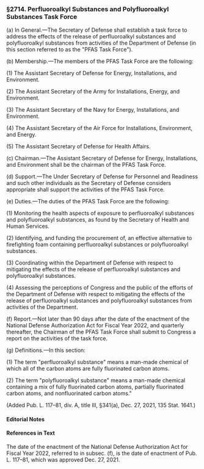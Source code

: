 ### §2714. Perfluoroalkyl Substances and Polyfluoroalkyl Substances Task Force ###

(a) In General.—The Secretary of Defense shall establish a task force to address the effects of the release of perfluoroalkyl substances and polyfluoroalkyl substances from activities of the Department of Defense (in this section referred to as the "PFAS Task Force").

(b) Membership.—The members of the PFAS Task Force are the following:

(1) The Assistant Secretary of Defense for Energy, Installations, and Environment.

(2) The Assistant Secretary of the Army for Installations, Energy, and Environment.

(3) The Assistant Secretary of the Navy for Energy, Installations, and Environment.

(4) The Assistant Secretary of the Air Force for Installations, Environment, and Energy.

(5) The Assistant Secretary of Defense for Health Affairs.

(c) Chairman.—The Assistant Secretary of Defense for Energy, Installations, and Environment shall be the chairman of the PFAS Task Force.

(d) Support.—The Under Secretary of Defense for Personnel and Readiness and such other individuals as the Secretary of Defense considers appropriate shall support the activities of the PFAS Task Force.

(e) Duties.—The duties of the PFAS Task Force are the following:

(1) Monitoring the health aspects of exposure to perfluoroalkyl substances and polyfluoroalkyl substances, as found by the Secretary of Health and Human Services.

(2) Identifying, and funding the procurement of, an effective alternative to firefighting foam containing perfluoroalkyl substances or polyfluoroalkyl substances.

(3) Coordinating within the Department of Defense with respect to mitigating the effects of the release of perfluoroalkyl substances and polyfluoroalkyl substances.

(4) Assessing the perceptions of Congress and the public of the efforts of the Department of Defense with respect to mitigating the effects of the release of perfluoroalkyl substances and polyfluoroalkyl substances from activities of the Department.

(f) Report.—Not later than 90 days after the date of the enactment of the National Defense Authorization Act for Fiscal Year 2022, and quarterly thereafter, the Chairman of the PFAS Task Force shall submit to Congress a report on the activities of the task force.

(g) Definitions.—In this section:

(1) The term "perfluoroalkyl substance" means a man-made chemical of which all of the carbon atoms are fully fluorinated carbon atoms.

(2) The term "polyfluoroalkyl substance" means a man-made chemical containing a mix of fully fluorinated carbon atoms, partially fluorinated carbon atoms, and nonfluorinated carbon atoms."

(Added Pub. L. 117–81, div. A, title III, §341(a), Dec. 27, 2021, 135 Stat. 1641.)

#### **Editorial Notes** ####

#### References in Text ####

The date of the enactment of the National Defense Authorization Act for Fiscal Year 2022, referred to in subsec. (f), is the date of enactment of Pub. L. 117–81, which was approved Dec. 27, 2021.